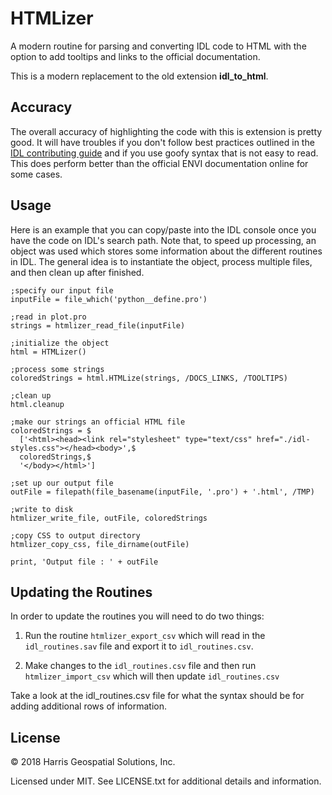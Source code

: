 # HTMLizer

A modern routine for parsing and converting IDL code to HTML with the option to add tooltips and links to the official documentation.

This is a modern replacement to the old extension **idl_to_html**.


## Accuracy

The overall accuracy of highlighting the code with this is extension is pretty good. It will have troubles if you don't follow best practices outlined in the [IDL contributing guide](https://github.com/interactive-data-language/ContribGuide) and if you use goofy syntax that is not easy to read. This does perform better than the official ENVI documentation online for some cases.


## Usage

Here is an example that you can copy/paste into the IDL console once you have the code on IDL's search path. Note that, to speed up processing, an object was used which stores some information about the different routines in IDL. The general idea is to instantiate the object, process multiple files, and then clean up after finished.


```idl
;specify our input file
inputFile = file_which('python__define.pro')

;read in plot.pro
strings = htmlizer_read_file(inputFile)

;initialize the object
html = HTMLizer()

;process some strings
coloredStrings = html.HTMLize(strings, /DOCS_LINKS, /TOOLTIPS)

;clean up
html.cleanup

;make our strings an official HTML file
coloredStrings = $
  ['<html><head><link rel="stylesheet" type="text/css" href="./idl-styles.css"></head><body>',$
  coloredStrings,$
  '</body></html>']

;set up our output file
outFile = filepath(file_basename(inputFile, '.pro') + '.html', /TMP)

;write to disk
htmlizer_write_file, outFile, coloredStrings

;copy CSS to output directory
htmlizer_copy_css, file_dirname(outFile)

print, 'Output file : ' + outFile
```


## Updating the Routines

In order to update the routines you will need to do two things:

1. Run the routine `htmlizer_export_csv` which will read in the `idl_routines.sav` file and export it to `idl_routines.csv`.

2. Make changes to the `idl_routines.csv` file and then run `htmlizer_import_csv` which will then update `idl_routines.csv`

Take a look at the idl_routines.csv file for what the syntax should be for adding additional rows of information.


## License

© 2018 Harris Geospatial Solutions, Inc.

Licensed under MIT. See LICENSE.txt for additional details and information.
